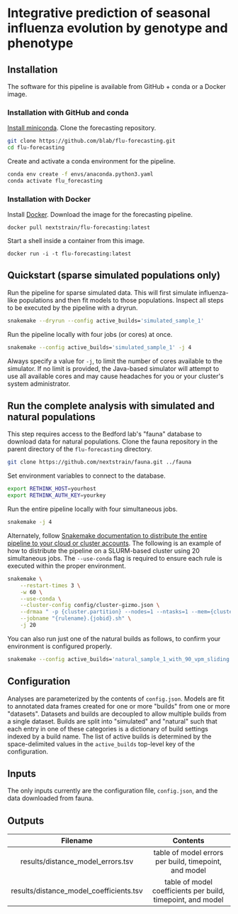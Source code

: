 # Integrative prediction of seasonal influenza evolution by genotype and phenotype

## Installation

The software for this pipeline is available from GitHub + conda or a Docker image.

### Installation with GitHub and conda

[Install miniconda](https://conda.io/miniconda.html).
Clone the forecasting repository.

```bash
git clone https://github.com/blab/flu-forecasting.git
cd flu-forecasting
```

Create and activate a conda environment for the pipeline.

```bash
conda env create -f envs/anaconda.python3.yaml
conda activate flu_forecasting
```

### Installation with Docker

Install [Docker](https://www.docker.com/).
Download the image for the forecasting pipeline.

```
docker pull nextstrain/flu-forecasting:latest
```

Start a shell inside a container from this image.

```
docker run -i -t flu-forecasting:latest
```

## Quickstart (sparse simulated populations only)

Run the pipeline for sparse simulated data.
This will first simulate influenza-like populations and then fit models to those populations.
Inspect all steps to be executed by the pipeline with a dryrun.

```bash
snakemake --dryrun --config active_builds='simulated_sample_1'
```

Run the pipeline locally with four jobs (or cores) at once.

```bash
snakemake --config active_builds='simulated_sample_1' -j 4
```

Always specify a value for `-j`, to limit the number of cores available to the simulator.
If no limit is provided, the Java-based simulator will attempt to use all available cores and may cause headaches for you or your cluster's system administrator.

## Run the complete analysis with simulated and natural populations

This step requires access to the Bedford lab's "fauna" database to download data for natural populations.
Clone the fauna repository in the parent directory of the `flu-forecasting` directory.

```bash
git clone https://github.com/nextstrain/fauna.git ../fauna
```

Set environment variables to connect to the database.

```bash
export RETHINK_HOST=yourhost
export RETHINK_AUTH_KEY=yourkey
```

Run the entire pipeline locally with four simultaneous jobs.

```bash
snakemake -j 4
```

Alternately, follow [Snakemake documentation to distribute the entire pipeline to your cloud or cluster accounts](https://snakemake.readthedocs.io/en/stable/executing/cluster-cloud.html).
The following is an example of how to distribute the pipeline on a SLURM-based cluster using 20 simultaneous jobs.
The `--use-conda` flag is required to ensure each rule is executed within the proper environment.

```bash
snakemake \
    --restart-times 3 \
    -w 60 \
    --use-conda \
    --cluster-config config/cluster-gizmo.json \
    --drmaa " -p {cluster.partition} --nodes=1 --ntasks=1 --mem={cluster.memory} --cpus-per-task={cluster.cores} --tmp={cluster.disk} --time={cluster.time}" \
    --jobname "{rulename}.{jobid}.sh" \
    -j 20
```

You can also run just one of the natural builds as follows, to confirm your environment is configured properly.

```bash
snakemake --config active_builds='natural_sample_1_with_90_vpm_sliding' -j 4
```

## Configuration

Analyses are parameterized by the contents of `config.json`.
Models are fit to annotated data frames created for one or more "builds" from one or more "datasets".
Datasets and builds are decoupled to allow multiple builds from a single dataset.
Builds are split into "simulated" and "natural" such that each entry in one of these categories is a dictionary of build settings indexed by a build name.
The list of active builds is determined by the space-delimited values in the `active_builds` top-level key of the configuration.

## Inputs

The only inputs currently are the configuration file, `config.json`, and the data downloaded from fauna.

## Outputs

| Filename | Contents |
|:---:|:---:|
| results/distance_model_errors.tsv | table of model errors per build, timepoint, and model |
| results/distance_model_coefficients.tsv | table of model coefficients per build, timepoint, and model |
